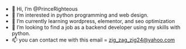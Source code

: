 - 👋 Hi, I’m @PrinceRighteous
- 👀 I’m interested in python programming and web design.
- 🌱 I’m currently learning wordpress, elementor, and seo optimization
- 💞️ I’m looking to find a job as a backend developer using my skills with python.
- 📫 you can contact me with this email = zig_zag_zig24@yahoo.com


